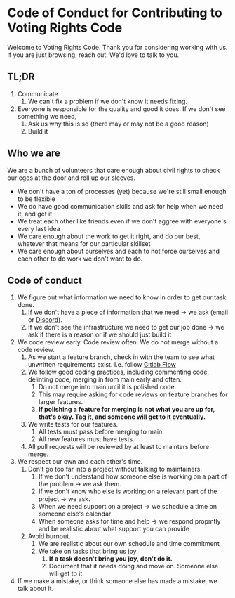 
# Code of Conduct for Contributing to Voting Rights Code
Welcome to Voting Rights Code. Thank you for considering working with us. If you are just browsing, reach out. We'd love to talk to you. 

## TL;DR
1. Communicate
    1. We can't fix a problem if we don't know it needs fixing.  
2. Everyone is responsible for the quality and good it does. If we don't see something we need, 
    1. Ask us why this is so (there may or may not be a good reason)
    1. Build it 

## Who we are
We are a bunch of volunteers that care enough about civil rights to check our egos at the door and roll up our sleeves. 
* We don't have a ton of processes (yet) because we're still small enough to be flexible
* We do have good communication skills and ask for help when we need it, and get it
* We treat each other like friends even if we don't aggree with everyone's every last idea
* We care enough about the work to get it right, and do our best, whatever that means for our particular skillset 
* We care enough about ourselves and each to not force ourselves and each other to do work we don't want to do.

## Code of conduct

1. We figure out what information we need to know in order to get our task done.
    1. If we don't have a piece of information that we need -> we ask (email or [Discord](https://discord.com/channels/1106301559811350540/1106302529194688623)).
    1. If we don't see the infrastructure we need to get our job done  -> we ask if there is a reason or if we should just build it 
1. We code review early. Code review often. We do not merge without a code review. 
    1. As we start a feature branch, check in with the team to see what unwritten requirements exist. I.e. follow [Gitlab Flow](https://about.gitlab.com/topics/version-control/what-is-gitlab-flow/)
    1. We follow good coding practices, including commenting code, delinting code, merging in from main early and often.
        1. Do not merge into main until it is polished code. 
        1. This may require asking for code reviews on feature branches for larger features.
        1. **If polishing a feature for merging is not what you are up for, that's okay. Tag it, and someone will get to it eventually.**
    1. We write tests for our features.
        1. All tests must pass before merging to main.
        1. All new features must have tests.
    1. All pull requests will be reviewed by at least to mainters before merge.
1. We respect our own and each other's time. 
    1. Don't go too far into a project without talking to maintainers.
        1. If we don't understand how someone else is working on a part of the problem -> we ask them. 
        1. If we don't know who else is working on a relevant part of the project -> we ask.
        1. When we need support on a project -> we schedule a time on someone else's calendar
        1. When someone asks for time and help -> we respond propmtly and be realistic about what support you can provide
    1. Avoid burnout. 
        1. We are realistic about our own schedule and time commitment 
        1. We take on tasks that bring us joy
            1. **If a task doesn't bring you joy, don't do it.**
            1. Document that it needs doing and move on. Someone else will get to it.
1. If we make a mistake, or think someone else has made a mistake, we talk about it.